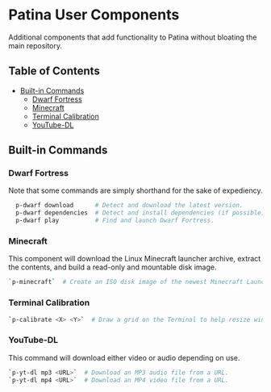 # Patina User Components

Additional components that add functionality to Patina without bloating the main
repository.

## Table of Contents

- [Built-in Commands](#built-in-commands)
  - [Dwarf Fortress](#dwarf-fortress)
  - [Minecraft](#minecraft)
  - [Terminal Calibration](#terminal-calibration)
  - [YouTube-DL](#youtube-dl)

## Built-in Commands

### Dwarf Fortress

Note that some commands are simply shorthand for the sake of expediency.

```bash
  p-dwarf download      # Detect and download the latest version.
  p-dwarf dependencies  # Detect and install dependencies (if possible).
  p-dwarf play          # Find and launch Dwarf Fortress.
```

### Minecraft

This component will download the Linux Minecraft launcher archive, extract the
contents, and build a read-only and mountable disk image.

```bash
`p-minecraft`  # Create an ISO disk image of the newest Minecraft Launcher.
```

### Terminal Calibration

```bash
`p-calibrate <X> <Y>`  # Draw a grid on the Terminal to help resize window.
```

### YouTube-DL

This command will download either video or audio depending on use.

```bash
`p-yt-dl mp3 <URL>`  # Download an MP3 audio file from a URL.
`p-yt-dl mp4 <URL>`  # Download an MP4 video file from a URL.
```
